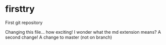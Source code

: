 # firsttry
First git repository

Changing this file... how exciting!
I wonder what the md extension means?
A second change!
A change to master (not on branch)

